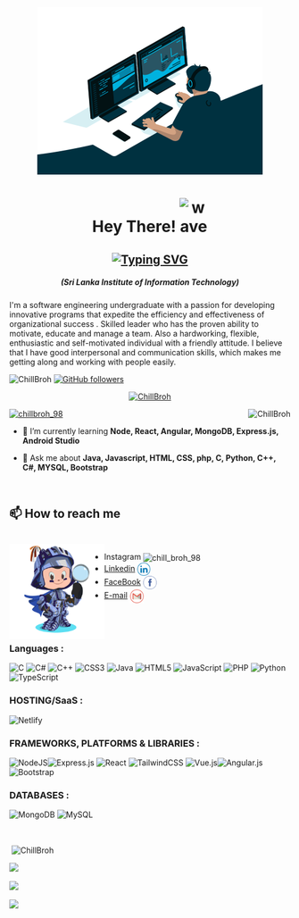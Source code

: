 <p  align="center" ><img alt="Coding" width="80%" height="300px" src="https://github.com/ChillBroh/ChillBroh/blob/main/png/code.gif"></p>

<h1 align="center">Hey There! <img src="https://user-images.githubusercontent.com/93942615/180059035-8b90d723-c913-448f-bd55-4e02979a51cc.gif" alt="wave" style="max-width: 50%; width:50px; display: inline-block;" data-target="animated-image.originalImage"></h1><h2 align="center"><a href="https://git.io/typing-svg"><img src="https://readme-typing-svg.herokuapp.com?font=Fira+Code&size=10&pause=1000&color=F7F7F7&width=435&lines=A+Full+Stack+Developer+%7C%7C+Software+Engineering+Undergraduate" alt="Typing SVG" /></a></h2><h5 align="center">(Sri Lanka Institute of Information Technology)</h5>
<p> I'm a software engineering undergraduate with a passion for developing innovative programs that expedite the efficiency and effectiveness of organizational success . Skilled leader who has the proven ability to motivate, educate and manage a team. Also a hardworking, flexible, enthusiastic and self-motivated individual with a friendly attitude. I believe that I have good interpersonal and communication skills, which makes me getting along and working with people easily. 
    
<p align="left"><img src="https://komarev.com/ghpvc/?username=ChillBroh&label=Profile%20views&color=0e75b6&style=flat" alt="ChillBroh" />  <a href="https://github.com/ChillBroh?tab=followers">
    <img alt="GitHub followers" src="https://img.shields.io/github/followers/ChillBroh?color=green&logo=github">
  </a> </p>
<p align="center"> <a href="https://github.com/ryo-ma/github-profile-trophy"><img src="https://github-profile-trophy.vercel.app/?username=ChillBroh&theme=onedark&no-frame=false&no-bg=true&margin-w=4" alt="ChillBroh" / ></a> </p>

<p><img align="right" src="https://github-readme-stats.vercel.app/api/top-langs/?username=ChillBroh&theme=dark&hide_border=false&include_all_commits=false&count_private=false&layout=compact" alt="ChillBroh" /></p>
<p align="left"> <a href="https://twitter.com/chillbroh_98" target="blank"><img src="https://img.shields.io/twitter/follow/chillbroh_98?logo=twitter&style=for-the-badge" alt="chillbroh_98" /></a> </p>



- 🌱 I’m currently learning **Node, React, Angular, MongoDB, Express.js, Android Studio**

- 💬 Ask me about **Java, Javascript, HTML, CSS, php, C, Python, C++, C#, MYSQL, Bootstrap**

<br/>

## 📫 How to reach me
<br/>
<img align="left" width="170" height="170" src="https://github.com/ChillBroh/ChillBroh/blob/main/png/my-octocat.png">

- <a href="https://instagram.com/chill_broh_98" style = "text-decoration : none;">Instagram</a>   <img align="center" src="https://raw.githubusercontent.com/rahuldkjain/github-profile-readme-generator/master/src/images/icons/Social/instagram.svg" alt="chill_broh_98" height="15" width="20" />
- <a href="https://linkedin.com/in/isharamadusanka">Linkedin</a>    <img align="center" src="https://github.com/ChillBroh/ChillBroh/blob/main/png/1220314_linkedin_in_linked_social_icon.png" height="24" width="24"/>
- <a href="https://www.facebook.com/ishara.madushanka.71653/">FaceBook</a>    <img align="center" src="https://github.com/ChillBroh/ChillBroh/blob/main/png/393297_facebook_icon.png" alt="ishara.madushanka.71653" height="24" width="24" />
- <a href="mailto:isharamadusanka410@gmail.com">E-mail</a>    <img align="center" src="https://github.com/ChillBroh/ChillBroh/blob/main/png/1220340_gmail_google_mail_icon.png"  height="25" width="25" />

<br/>
<br/>
<a><a/> 
<h3 align="left">Languages : </h3> 
    
![C](https://img.shields.io/badge/c-%2300599C.svg?style=for-the-badge&logo=c&logoColor=white) ![C#](https://img.shields.io/badge/c%23-%23239120.svg?style=for-the-badge&logo=c-sharp&logoColor=white) ![C++](https://img.shields.io/badge/c++-%2300599C.svg?style=for-the-badge&logo=c%2B%2B&logoColor=white) ![CSS3](https://img.shields.io/badge/css3-%231572B6.svg?style=for-the-badge&logo=css3&logoColor=white) ![Java](https://img.shields.io/badge/java-%23ED8B00.svg?style=for-the-badge&logo=java&logoColor=white) ![HTML5](https://img.shields.io/badge/html5-%23E34F26.svg?style=for-the-badge&logo=html5&logoColor=white) ![JavaScript](https://img.shields.io/badge/javascript-%23323330.svg?style=for-the-badge&logo=javascript&logoColor=%23F7DF1E) ![PHP](https://img.shields.io/badge/php-%23777BB4.svg?style=for-the-badge&logo=php&logoColor=white) ![Python](https://img.shields.io/badge/python-3670A0?style=for-the-badge&logo=python&logoColor=ffdd54) ![TypeScript](https://img.shields.io/badge/typescript-%23007ACC.svg?style=for-the-badge&logo=typescript&logoColor=white)
    
<h3 align="left">HOSTING/SaaS : </h3> 
    
![Netlify](https://img.shields.io/badge/netlify-%23000000.svg?style=for-the-badge&logo=angularjs&logoColor=white)

<h3 align="left">FRAMEWORKS, PLATFORMS & LIBRARIES : </h3> 

![NodeJS](https://img.shields.io/badge/node.js-6DA55F?style=for-the-badge&logo=node.js&logoColor=white)![Express.js](https://img.shields.io/badge/express.js-%23404d59.svg?style=for-the-badge&logo=express&logoColor=%2361DAFB) ![React](https://img.shields.io/badge/react-%2320232a.svg?style=for-the-badge&logo=react&logoColor=%2361DAFB) ![TailwindCSS](https://img.shields.io/badge/tailwindcss-%2338B2AC.svg?style=for-the-badge&logo=tailwind-css&logoColor=white) ![Vue.js](https://img.shields.io/badge/vuejs-%2335495e.svg?style=for-the-badge&logo=vuedotjs&logoColor=%234FC08D)![Angular.js](https://img.shields.io/badge/angular.js-%23E23237.svg?style=for-the-badge&logo=angularjs&logoColor=white) ![Bootstrap](https://img.shields.io/badge/bootstrap-%23563D7C.svg?style=for-the-badge&logo=bootstrap&logoColor=white) 

<h3 align="left">DATABASES : </h3> 
    
![MongoDB](https://img.shields.io/badge/MongoDB-%234ea94b.svg?style=for-the-badge&logo=mongodb&logoColor=white) ![MySQL](https://img.shields.io/badge/mysql-%2300f.svg?style=for-the-badge&logo=mysql&logoColor=white)

</br>

<p>&nbsp;<img align="center" src="https://github-readme-stats.vercel.app/api?username=ChillBroh&theme=dark&hide_border=true&include_all_commits=false&count_private=false" alt="ChillBroh" /></p>


<p><img src="https://quotes-github-readme.vercel.app/api?type=horizontal&theme=radical" /><p/>

![](https://github-readme-streak-stats.herokuapp.com/?user=ChillBroh&theme=dark&hide_border=false)<br/>

 <img src="https://readme-typing-svg.herokuapp.com?font=Calibri&size=16&duration=6000&pause=1000&color=CCF7E3&center=true&vCenter=true&width=1000&lines=It's+pleasure+to+me+you+are+exploring+my+profile...!">
